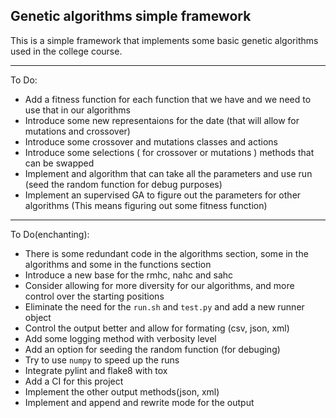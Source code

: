 ## Genetic algorithms simple framework

This is a simple framework that implements some basic
genetic algorithms used in the college course.

---
To Do:
- Add a fitness function for each function that we have and
  we need to use that in our algorithms
- Introduce some new representaions for the date 
  (that will allow for mutations and crossover)
- Introduce some crossover and mutations classes and actions
- Introduce some selections ( for crossover or mutations ) methods
  that can be swapped 
- Implement and algorithm that can take all the parameters and use run
  (seed the random function for debug purposes)
- Implement an supervised GA to figure out the parameters for other algorithms
  (This means figuring out some fitness function)

---
To Do(enchanting):
- There is some redundant code in the algorithms section,
  some in the algorithms and some in the functions section
- Introduce a new base for the rmhc, nahc and sahc
- Consider allowing for more diversity for our algorithms, and more control
  over the starting positions
- Eliminate the need for the `run.sh` and `test.py` and add a new runner object
- Control the output better and allow for formating (csv, json, xml)
- Add some logging method with verbosity level
- Add an option for seeding the random function (for debuging)
- Try to use `numpy` to speed up the runs
- Integrate pylint and flake8 with tox
- Add a CI for this project
- Implement the other output methods(json, xml)
- Implement and append and rewrite mode for the output

